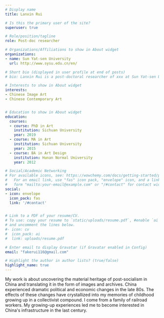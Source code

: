 ```yaml
---
# Display name
title: Lanxin Rui

# Is this the primary user of the site?
superuser: true

# Role/position/tagline
role: Post-doc researcher

# Organizations/Affiliations to show in About widget
organizations:
- name: Sun Yat-sen University
  url: http://www.sysu.edu.cn/en/

# Short bio (displayed in user profile at end of posts)
# bio: Lanxin Rui is a post-doctoral researcher of xxx at Sun Yat-sen University. Her research interests include Chinese image art and contemporary art.

# Interests to show in About widget
interests:
- Chinese Image Art
- Chinese Contemporary Art


# Education to show in About widget
education:
  courses:
  - course: PhD in Art
    institution: Sichuan University
    year: 2019
  - course: MA in Art
    institution: Sichuan University
    year: 2015
  - course: BA in Art Design
    institution: Hunan Normal University
    year: 2012

# Social/Academic Networking
# For available icons, see: https://wowchemy.com/docs/getting-started/page-builder/#icons
#   For an email link, use "fas" icon pack, "envelope" icon, and a link in the
#   form "mailto:your-email@example.com" or "/#contact" for contact widget.
social:
- icon: envelope
  icon_pack: fas
  link: '/#contact'


# Link to a PDF of your resume/CV.
# To use: copy your resume to `static/uploads/resume.pdf`, #enable `ai` icons in `params.toml`, 
# and uncomment the lines below.
#- icon: cv
#  icon_pack: ai
#  link: uploads/resume.pdf

# Enter email to display Gravatar (if Gravatar enabled in Config)
email: "fakerui116@gmail.com"

# Highlight the author in author lists? (true/false)
highlight_name: true
---
```


My work is about uncovering the material heritage of post-socialism in China and translating it in the form of images and archives. China experienced dramatic political and economic changes in the late 80s. The effects of these changes have crystallized into my memories of childhood growing up in a collectivist compound. I come from a family of railroad workers. My growing-up experiences led me to become interested in China's infrastructure in the last century. 


